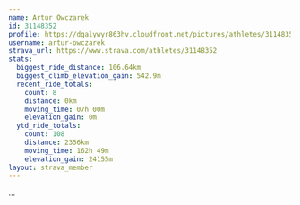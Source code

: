 ```yaml
---
name: Artur Owczarek
id: 31148352
profile: https://dgalywyr863hv.cloudfront.net/pictures/athletes/31148352/15906846/1/large.jpg
username: artur-owczarek
strava_url: https://www.strava.com/athletes/31148352
stats:
  biggest_ride_distance: 106.64km
  biggest_climb_elevation_gain: 542.9m
  recent_ride_totals:
    count: 8
    distance: 0km
    moving_time: 07h 00m
    elevation_gain: 0m
  ytd_ride_totals:
    count: 108
    distance: 2356km
    moving_time: 162h 49m
    elevation_gain: 24155m
layout: strava_member
--- 
```

...
